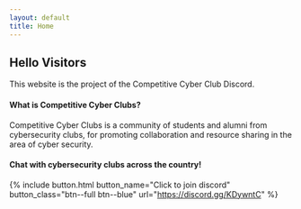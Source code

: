 ```yaml
---
layout: default
title: Home
---
```


## Hello Visitors

This website is the project of the Competitive Cyber Club Discord. 

#### What is Competitive Cyber Clubs?

Competitive Cyber Clubs is a community of students and alumni from cybersecurity clubs, for promoting collaboration and resource sharing in the area of cyber security.

<!-- We are working to host resources for the benefit of cybersecurity clubs across the globe. Check out the competitive cyber clubs wiki, if you are already in the discord you can sign in using your associated discord account.  -->
<!-- {% include button.html button_name="Check out the Wiki" button_class="btn--full btn--blue" url="https://wiki.competitivecyberclubs.org" %} -->

#### Chat with cybersecurity clubs across the country!
{% include button.html button_name="Click to join discord" button_class="btn--full btn--blue" url="https://discord.gg/KDywntC" %} 

